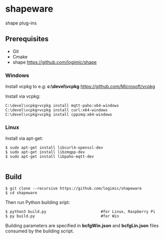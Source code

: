 # shapeware
shape plug-ins

## Prerequisites

- Git
- Cmake
- shape https://github.com/logimic/shape

### Windows

Install vcpkg to e.g: **c:\devel\vcpkg** https://github.com/Microsoft/vcpkg

Install via vcpkg:
```
C:\devel\vcpkg>vcpkg install mqtt-paho:x64-windows
C:\devel\vcpkg>vcpkg install curl:x64-windows
C:\devel\vcpkg>vcpkg install cppzmq:x64-windows
```
### Linux

Install via apt-get:

```
$ sudo apt-get install libcurl4-openssl-dev
$ sudo apt-get install libzmqpp-dev
$ sudo apt-get install libpaho-mqtt-dev


```

## Build

```
$ git clone --recursive https://github.com/logimic/shapeware
$ cd shapeware
```

Then run Python building sript:

```
$ python3 build.py                        #for Linux, Raspberry Pi
$ py build.py                             #for Win
```

Building parameters are specified in **bcfgWin.json** and **bcfgLin.json** files consumed by the building script.

